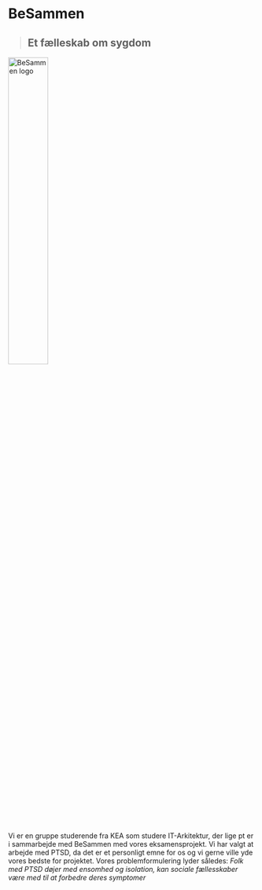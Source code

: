 # BeSammen
> ## Et fælleskab om sygdom

<img src= "https://github.com/nnnidooo/besammen/assets/111958229/f900170e-7a5d-4eb4-ae29-47f34e3c8b9a" alt= "BeSammen logo" width= "40%" height = "40%"> 

Vi er en gruppe studerende fra KEA som studere IT-Arkitektur, der lige pt er i sammarbejde med BeSammen med vores eksamensprojekt. Vi har valgt at arbejde med PTSD, da det er et personligt emne for os og vi gerne ville yde vores bedste for projektet. Vores problemformulering lyder således: *Folk med PTSD døjer med ensomhed og isolation, kan sociale fællesskaber være med til at forbedre deres symptomer*



